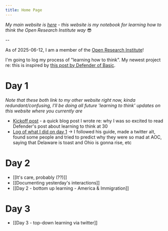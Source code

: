 ```yaml
---
title: Home Page
---
```

*My main website is [here](https://www.alexislearning.me/) - this website is my notebook for learning how to think the Open Research Institute way* 😎

--

As of 2025-06-12, I am a member of the [Open Research Institute](https://defenderofthebasic.substack.com/p/how-do-we-bootstrap-the-open-research?utm_source=profile&utm_medium=reader2)!

I'm going to log my process of "learning how to think". My newest project re: this is inspired by [this post by Defender of Basic](https://defenderofthebasic.substack.com/p/geoffrey-hinton-on-developing-your). 

# Day 1
*Note that these both link to my other website right now, kinda redundant/confusing, I'll be doing all future 'learning to think' updates on this website where you currently are*

- [Kickoff post](https://www.alexislearning.me/learning-how-to-think/) - a quick blog post I wrote re: why I was so excited to read Defender's post about learning to think at 30
- [Log of what I did on day 1](https://www.alexislearning.me/learning/2025-06-11-learning-to-think-day-1/) → I followed his guide, made a twitter alt, found some people and tried to predict why they were so mad at AOC, saying that Delaware is toast and Ohio is gonna rise, etc
# Day 2
- [[It's care, probably (??)]]
- [[Documenting yesterday's interactions]]
- [[Day 2 - bottom up learning - America & Immigration]]
# Day 3
- [[Day 3 - top-down learning via twitter]]